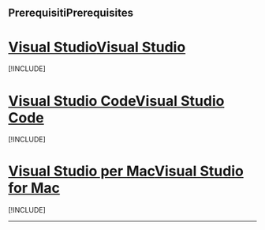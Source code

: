 ## <a name="prerequisites"></a><span data-ttu-id="22a33-101">Prerequisiti</span><span class="sxs-lookup"><span data-stu-id="22a33-101">Prerequisites</span></span>

# <a name="visual-studiotabvisual-studio"></a>[<span data-ttu-id="22a33-102">Visual Studio</span><span class="sxs-lookup"><span data-stu-id="22a33-102">Visual Studio</span></span>](#tab/visual-studio)

[!INCLUDE[](~/includes/net-core-prereqs-vs-2.2.md)]

# <a name="visual-studio-codetabvisual-studio-code"></a>[<span data-ttu-id="22a33-103">Visual Studio Code</span><span class="sxs-lookup"><span data-stu-id="22a33-103">Visual Studio Code</span></span>](#tab/visual-studio-code)

[!INCLUDE[](~/includes/net-core-prereqs-vsc-2.2.md)]

# <a name="visual-studio-for-mactabvisual-studio-mac"></a>[<span data-ttu-id="22a33-104">Visual Studio per Mac</span><span class="sxs-lookup"><span data-stu-id="22a33-104">Visual Studio for Mac</span></span>](#tab/visual-studio-mac)

[!INCLUDE[](~/includes/net-core-prereqs-mac-2.2.md)]

---
